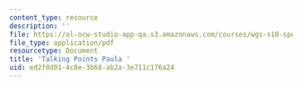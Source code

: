 ```yaml
---
content_type: resource
description: ''
file: https://ol-ocw-studio-app-qa.s3.amazonaws.com/courses/wgs-s10-special-topics-in-women-gender-studies-seminar-latina-womens-voices-spring-2010/ed2f0d014c0e3b68ab2a3e711c176a24_MITWGS_S10S10_tp_paula.pdf
file_type: application/pdf
resourcetype: Document
title: 'Talking Points Paula '
uid: ed2f0d01-4c0e-3b68-ab2a-3e711c176a24
---
```

